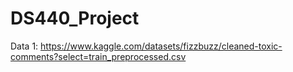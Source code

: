 # DS440_Project

Data 1: https://www.kaggle.com/datasets/fizzbuzz/cleaned-toxic-comments?select=train_preprocessed.csv
